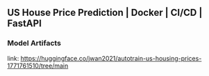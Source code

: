 ## US House Price Prediction | Docker | CI/CD | FastAPI

### Model Artifacts
link: https://huggingface.co/jwan2021/autotrain-us-housing-prices-1771761510/tree/main

